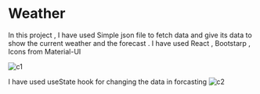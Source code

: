 # Weather
In this project , I have used Simple json file to fetch data and give its data to show the current weather and the forecast . 
I have used React , Bootstarp , Icons from Material-UI 

![c1](https://user-images.githubusercontent.com/63358296/194172177-a9225a09-d9fc-4726-8a83-0c7735798bfb.JPG)

I have  used useState hook for changing the data in forcasting 
![c2](https://user-images.githubusercontent.com/63358296/194172596-cc599b71-dc59-40b5-9a27-44632dbf1f6c.JPG)
